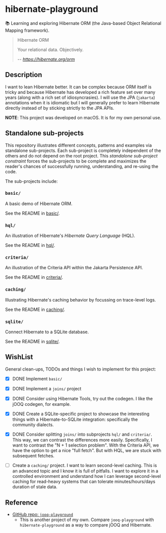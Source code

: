 # hibernate-playground

📚 Learning and exploring Hibernate ORM (the Java-based Object Relational Mapping framework).

> Hibernate ORM
>
> Your relational data. Objectively.
>
> -- <cite>https://hibernate.org/orm</cite>


## Description

I want to lean Hibernate better. It can be complex because ORM itself is tricky and because Hibernate has developed a
rich feature set over many years (along with a rich set of idiosyncrasies). I will use the JPA (`jakarta`) annotations
when it is idiomatic but I will generally prefer to learn Hibernate directly instead of by sticking strictly to the JPA
APIs.

**NOTE**: This project was developed on macOS. It is for my own personal use.


## Standalone sub-projects

This repository illustrates different concepts, patterns and examples via standalone sub-projects. Each sub-project is
completely independent of the others and do not depend on the root project. This _standalone sub-project constraint_
forces the sub-projects to be complete and maximizes the reader's chances of successfully running, understanding, and
re-using the code.

The sub-projects include:


### `basic/`

A basic demo of Hibernate ORM.

See the README in [basic/](basic/).


### `hql/`

An illustration of Hibernate's *Hibernate Query Language* (HQL).

See the README in [hql/](hql/).


### `criteria/`

An illustration of the Criteria API within the Jakarta Persistence API.

See the README in [criteria/](criteria/).


### `caching/`

Illustrating Hibernate's caching behavior by focussing on trace-level logs.

See the README in [caching/](caching/).


### `sqlite/`

Connect Hibernate to a SQLite database.

See the README in [sqlite/](sqlite/).


## WishList

General clean-ups, TODOs and things I wish to implement for this project:

* [x] DONE Implement `basic/`
* [x] DONE Implement a `joins/` project
* [x] DONE Consider using Hibernate Tools, try out the codegen. I like the jOOQ codegen, for example.
* [x] DONE Create a SQLite-specific project to showcase the interesting things with a Hibernate-to-SQLite integration:
      specifically the community dialects.
* [x] DONE Consider splitting `joins/` into subprojects `hql/` and `criteria/`. This way, we can contrast the differences more easily.
      Specifically, I want to contrast the "N + 1 selection problem". With the Criteria API, we have the option to get
      a nice "full fetch". But with HQL, we are stuck with subsequent fetches.
* [ ] Create a `caching/` project. I want to learn second-level caching. This is an advanced topic and I know it is full
  of pitfalls. I want to explore it in a controlled environment and understand how I can leverage second-level caching
  for read-heavy systems that can tolerate minutes/hours/days duration of stale data.


## Reference

* [GitHub repo: `jooq-playground`](https://github.com/dgroomes/jooq-playground)
  * This is another project of my own. Compare `jooq-playground` with `hibernate-playground` as a way to compare jOOQ
    and Hibernate. 
